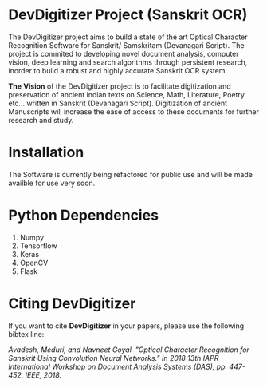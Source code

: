 # DevDigitizer Project (Sanskrit OCR)

The DevDigitizer project aims to build a state of the art Optical Character Recognition Software for Sanskrit/ Samskritam (Devanagari Script). The project is commited to developing novel document analysis, computer vision, deep learning and search algorithms through persistent research, inorder to build a robust and highly accurate Sanskrit OCR system.  

**The**  **Vision**  of the DevDigitizer project is to facilitate digitization and preservation of ancient indian texts on Science, Math, Literature, Poetry etc... written in Sanskrit (Devanagari Script). Digitization of ancient Manuscripts will increase the ease of access to these documents for further research and study.

# Installation

The Software is currently being refactored for public use and will be made availble for use very soon.

# Python Dependencies

1. Numpy
2. Tensorflow
3. Keras
4. OpenCV
5. Flask 

# Citing DevDigitizer

If you want to cite **DevDigitizer** in your papers, please use the following bibtex line:

<cite> Avadesh, Meduri, and Navneet Goyal. "Optical Character Recognition for Sanskrit Using Convolution Neural Networks." In 2018 13th IAPR International Workshop on Document Analysis Systems (DAS), pp. 447-452. IEEE, 2018. </cite> 
